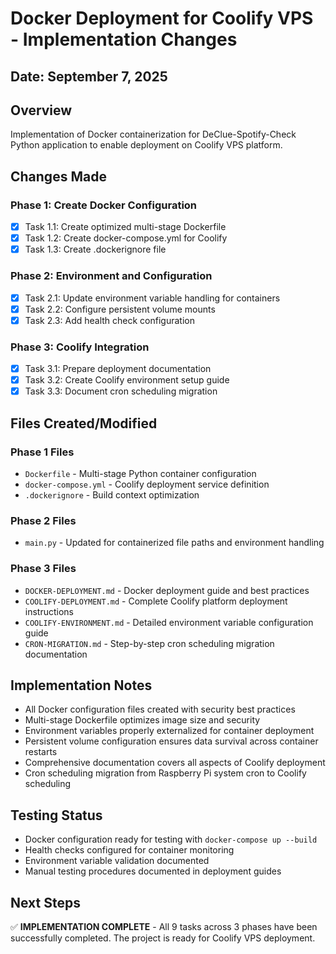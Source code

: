 # Docker Deployment for Coolify VPS - Implementation Changes

## Date: September 7, 2025

## Overview

Implementation of Docker containerization for DeClue-Spotify-Check Python application to enable deployment on Coolify VPS platform.

## Changes Made

### Phase 1: Create Docker Configuration

- [x] Task 1.1: Create optimized multi-stage Dockerfile
- [x] Task 1.2: Create docker-compose.yml for Coolify
- [x] Task 1.3: Create .dockerignore file

### Phase 2: Environment and Configuration

- [x] Task 2.1: Update environment variable handling for containers
- [x] Task 2.2: Configure persistent volume mounts
- [x] Task 2.3: Add health check configuration

### Phase 3: Coolify Integration

- [x] Task 3.1: Prepare deployment documentation
- [x] Task 3.2: Create Coolify environment setup guide
- [x] Task 3.3: Document cron scheduling migration

## Files Created/Modified

### Phase 1 Files

- `Dockerfile` - Multi-stage Python container configuration
- `docker-compose.yml` - Coolify deployment service definition
- `.dockerignore` - Build context optimization

### Phase 2 Files

- `main.py` - Updated for containerized file paths and environment handling

### Phase 3 Files

- `DOCKER-DEPLOYMENT.md` - Docker deployment guide and best practices
- `COOLIFY-DEPLOYMENT.md` - Complete Coolify platform deployment instructions
- `COOLIFY-ENVIRONMENT.md` - Detailed environment variable configuration guide
- `CRON-MIGRATION.md` - Step-by-step cron scheduling migration documentation

## Implementation Notes

- All Docker configuration files created with security best practices
- Multi-stage Dockerfile optimizes image size and security
- Environment variables properly externalized for container deployment
- Persistent volume configuration ensures data survival across container restarts
- Comprehensive documentation covers all aspects of Coolify deployment
- Cron scheduling migration from Raspberry Pi system cron to Coolify scheduling

## Testing Status

- Docker configuration ready for testing with `docker-compose up --build`
- Health checks configured for container monitoring
- Environment variable validation documented
- Manual testing procedures documented in deployment guides

## Next Steps

✅ **IMPLEMENTATION COMPLETE** - All 9 tasks across 3 phases have been successfully completed. The project is ready for Coolify VPS deployment.
